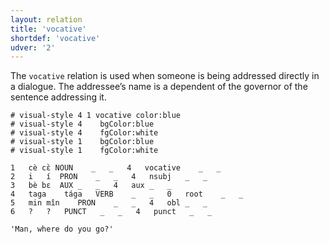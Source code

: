 ```yaml
---
layout: relation
title: 'vocative'
shortdef: 'vocative'
udver: '2'
---
```


The `vocative` relation is used when someone is being addressed directly in a dialogue. The addressee’s name is a dependent of the governor of the sentence addressing it.

~~~ conllu
# visual-style 4 1 vocative	color:blue
# visual-style 4	bgColor:blue
# visual-style 4	fgColor:white
# visual-style 1	bgColor:blue
# visual-style 1	fgColor:white

1	cè	cɛ̀	NOUN	_	_	4	vocative	_	_
2	i	í	PRON	_	_	4	nsubj	_	_
3	bè	bɛ	AUX	_	_	4	aux	_	_
4	taga	tága	VERB	_	_	0	root	_	_
5	min	mîn	PRON	_	_	4	obl	_	_
6	?	?	PUNCT	_	_	4	punct	_	_

'Man, where do you go?'
~~~
